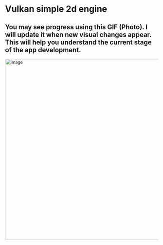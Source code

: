 # Vulkan simple 2d engine

## You may see progress using this GIF (Photo). I will update it when new visual changes appear. This will help you understand the current stage of the app development.

<img width="800" height="593" alt="image" src="https://github.com/user-attachments/assets/0d115a1c-4275-4380-b26a-97023b21d761" />


